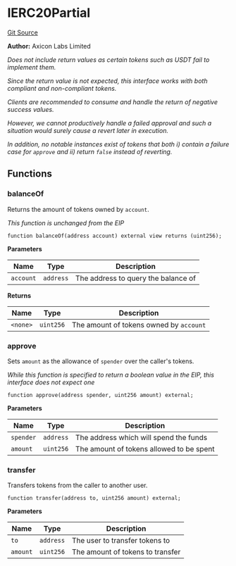 # IERC20Partial
[Git Source](https://github.com/panoptic-labs/panoptic-v1-core-private/blob/43b745d55cc99a535a2ac086cddc74a3b26c5fba/contracts/tokens/interfaces/IERC20Partial.sol)

**Author:**
Axicon Labs Limited

*Does not include return values as certain tokens such as USDT fail to implement them.*

*Since the return value is not expected, this interface works with both compliant and non-compliant tokens.*

*Clients are recommended to consume and handle the return of negative success values.*

*However, we cannot productively handle a failed approval and such a situation would surely cause a revert later in execution.*

*In addition, no notable instances exist of tokens that both i) contain a failure case for `approve` and ii) return `false` instead of reverting.*


## Functions
### balanceOf

Returns the amount of tokens owned by `account`.

*This function is unchanged from the EIP*


```solidity
function balanceOf(address account) external view returns (uint256);
```
**Parameters**

|Name|Type|Description|
|----|----|-----------|
|`account`|`address`|The address to query the balance of|

**Returns**

|Name|Type|Description|
|----|----|-----------|
|`<none>`|`uint256`|The amount of tokens owned by `account`|


### approve

Sets `amount` as the allowance of `spender` over the caller's tokens.

*While this function is specified to return a boolean value in the EIP, this interface does not expect one*


```solidity
function approve(address spender, uint256 amount) external;
```
**Parameters**

|Name|Type|Description|
|----|----|-----------|
|`spender`|`address`|The address which will spend the funds|
|`amount`|`uint256`|The amount of tokens allowed to be spent|


### transfer

Transfers tokens from the caller to another user.


```solidity
function transfer(address to, uint256 amount) external;
```
**Parameters**

|Name|Type|Description|
|----|----|-----------|
|`to`|`address`|The user to transfer tokens to|
|`amount`|`uint256`|The amount of tokens to transfer|


